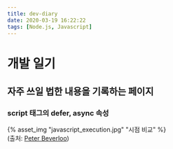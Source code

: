 ```yaml
---
title: dev-diary
date: 2020-03-19 16:22:22
tags: [Node.js, Javascript]
---
```

# 개발 일기

## 자주 쓰일 법한 내용을 기록하는 페이지

### script 태그의 defer, async 속성

{% asset_img "javascript_execution.jpg" "시점 비교" %}<br>
(출처: [Peter Beverloo](http://peter.sh/experimentsasynchronous-and-deferred-javascript-execution-explained/))